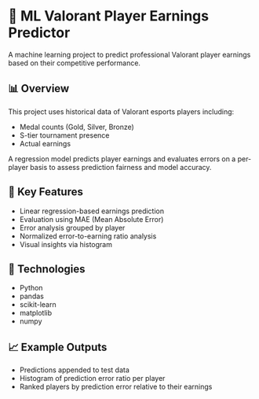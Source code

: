 # 🎯 ML Valorant Player Earnings Predictor

A machine learning project to predict professional Valorant player earnings based on their competitive performance.

## 📊 Overview

This project uses historical data of Valorant esports players including:

- Medal counts (Gold, Silver, Bronze)
- S-tier tournament presence
- Actual earnings

A regression model predicts player earnings and evaluates errors on a per-player basis to assess prediction fairness and model accuracy.

## 🧠 Key Features

- Linear regression-based earnings prediction
- Evaluation using MAE (Mean Absolute Error)
- Error analysis grouped by player
- Normalized error-to-earning ratio analysis
- Visual insights via histogram

## 🧪 Technologies

- Python
- pandas
- scikit-learn
- matplotlib
- numpy

## 📈 Example Outputs

- Predictions appended to test data
- Histogram of prediction error ratio per player
- Ranked players by prediction error relative to their earnings
